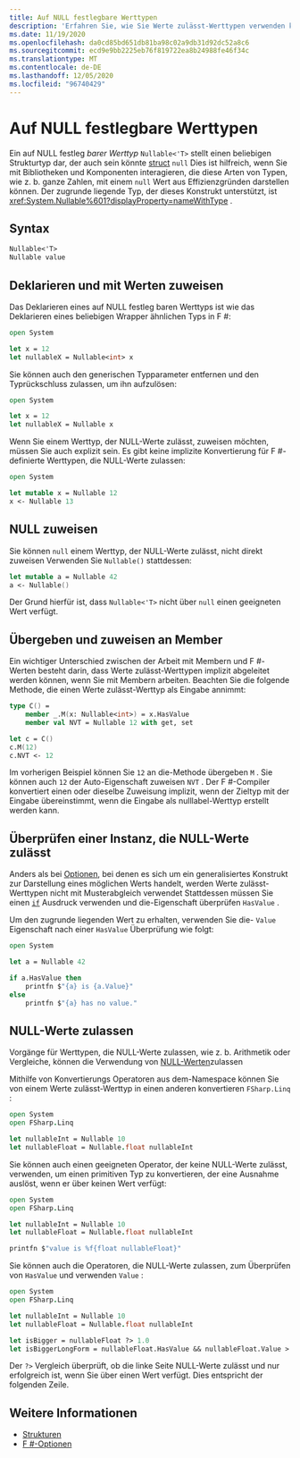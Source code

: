 ```yaml
---
title: Auf NULL festlegbare Werttypen
description: 'Erfahren Sie, wie Sie Werte zulässt-Werttypen verwenden können, eine Möglichkeit, einen Werttyp darzustellen, der auch NULL sein kann, in F #.'
ms.date: 11/19/2020
ms.openlocfilehash: da0cd85bd651db81ba98c02a9db31d92dc52a8c6
ms.sourcegitcommit: ecd9e9bb2225eb76f819722ea8b24988fe46f34c
ms.translationtype: MT
ms.contentlocale: de-DE
ms.lasthandoff: 12/05/2020
ms.locfileid: "96740429"
---
```

# <a name="nullable-value-types"></a>Auf NULL festlegbare Werttypen

Ein auf NULL festleg _barer Werttyp_ `Nullable<'T>` stellt einen beliebigen Strukturtyp dar, der auch sein könnte [struct](structures.md) `null` Dies ist hilfreich, wenn Sie mit Bibliotheken und Komponenten interagieren, die diese Arten von Typen, wie z. b. ganze Zahlen, mit einem `null` Wert aus Effizienzgründen darstellen können. Der zugrunde liegende Typ, der dieses Konstrukt unterstützt, ist <xref:System.Nullable%601?displayProperty=nameWithType> .

## <a name="syntax"></a>Syntax

```fsharp
Nullable<'T>
Nullable value
```

## <a name="declare-and-assign-with-values"></a>Deklarieren und mit Werten zuweisen

Das Deklarieren eines auf NULL festleg baren Werttyps ist wie das Deklarieren eines beliebigen Wrapper ähnlichen Typs in F #:

```fsharp
open System

let x = 12
let nullableX = Nullable<int> x
```

Sie können auch den generischen Typparameter entfernen und den Typrückschluss zulassen, um ihn aufzulösen:

```fsharp
open System

let x = 12
let nullableX = Nullable x
```

Wenn Sie einem Werttyp, der NULL-Werte zulässt, zuweisen möchten, müssen Sie auch explizit sein. Es gibt keine implizite Konvertierung für F #-definierte Werttypen, die NULL-Werte zulassen:

```fsharp
open System

let mutable x = Nullable 12
x <- Nullable 13
```

## <a name="assign-null"></a>NULL zuweisen

Sie können `null` einem Werttyp, der NULL-Werte zulässt, nicht direkt zuweisen Verwenden Sie `Nullable()` stattdessen:

```fsharp
let mutable a = Nullable 42
a <- Nullable()
```

Der Grund hierfür ist, dass `Nullable<'T>` nicht über `null` einen geeigneten Wert verfügt.

## <a name="pass-and-assign-to-members"></a>Übergeben und zuweisen an Member

Ein wichtiger Unterschied zwischen der Arbeit mit Membern und F #-Werten besteht darin, dass Werte zulässt-Werttypen implizit abgeleitet werden können, wenn Sie mit Membern arbeiten. Beachten Sie die folgende Methode, die einen Werte zulässt-Werttyp als Eingabe annimmt:

```fsharp
type C() =
    member _.M(x: Nullable<int>) = x.HasValue
    member val NVT = Nullable 12 with get, set

let c = C()
c.M(12)
c.NVT <- 12
```

Im vorherigen Beispiel können Sie `12` an die-Methode übergeben `M` . Sie können auch `12` der Auto-Eigenschaft zuweisen `NVT` . Der F #-Compiler konvertiert einen oder dieselbe Zuweisung implizit, wenn der Zieltyp mit der Eingabe übereinstimmt, wenn die Eingabe als nulllabel-Werttyp erstellt werden kann.

## <a name="examine-a-nullable-value-type-instance"></a>Überprüfen einer Instanz, die NULL-Werte zulässt

Anders als bei [Optionen](options.md), bei denen es sich um ein generalisiertes Konstrukt zur Darstellung eines möglichen Werts handelt, werden Werte zulässt-Werttypen nicht mit Musterabgleich verwendet Stattdessen müssen Sie einen [`if`](conditional-expressions-if-then-else.md) Ausdruck verwenden und die-Eigenschaft überprüfen `HasValue` .

Um den zugrunde liegenden Wert zu erhalten, verwenden Sie die- `Value` Eigenschaft nach einer `HasValue` Überprüfung wie folgt:

```fsharp
open System

let a = Nullable 42

if a.HasValue then
    printfn $"{a} is {a.Value}"
else
    printfn $"{a} has no value."
```

## <a name="nullable-operators"></a>NULL-Werte zulassen

Vorgänge für Werttypen, die NULL-Werte zulassen, wie z. b. Arithmetik oder Vergleiche, können die Verwendung von [NULL-Werten](symbol-and-operator-reference/nullable-operators.md)zulassen

Mithilfe von Konvertierungs Operatoren aus dem-Namespace können Sie von einem Werte zulässt-Werttyp in einen anderen konvertieren `FSharp.Linq` :

```fsharp
open System
open FSharp.Linq

let nullableInt = Nullable 10
let nullableFloat = Nullable.float nullableInt
```

Sie können auch einen geeigneten Operator, der keine NULL-Werte zulässt, verwenden, um einen primitiven Typ zu konvertieren, der eine Ausnahme auslöst, wenn er über keinen Wert verfügt:

```fsharp
open System
open FSharp.Linq

let nullableInt = Nullable 10
let nullableFloat = Nullable.float nullableInt

printfn $"value is %f{float nullableFloat}"
```

Sie können auch die Operatoren, die NULL-Werte zulassen, zum Überprüfen von `HasValue` und verwenden `Value` :

```fsharp
open System
open FSharp.Linq

let nullableInt = Nullable 10
let nullableFloat = Nullable.float nullableInt

let isBigger = nullableFloat ?> 1.0
let isBiggerLongForm = nullableFloat.HasValue && nullableFloat.Value > 1.0
```

Der `?>` Vergleich überprüft, ob die linke Seite NULL-Werte zulässt und nur erfolgreich ist, wenn Sie über einen Wert verfügt. Dies entspricht der folgenden Zeile.

## <a name="see-also"></a>Weitere Informationen

- [Strukturen](structures.md)
- [F #-Optionen](options.md)
